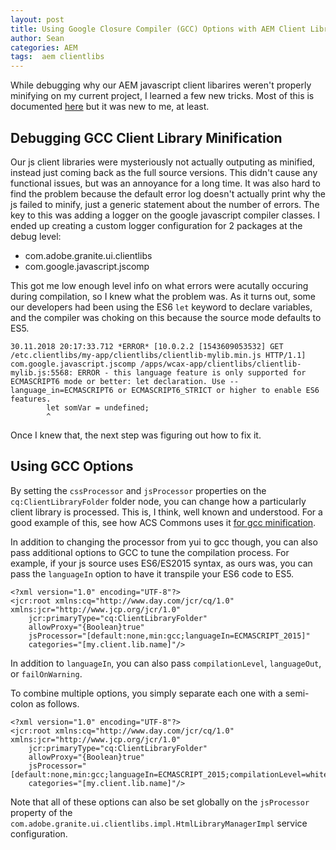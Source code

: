 ```yaml
---
layout: post
title: Using Google Closure Compiler (GCC) Options with AEM Client Librariries
author: Sean
categories: AEM
tags:  aem clientlibs
---
```

While debugging why our AEM javascript client libarires weren't properly minifying on my current project, I learned a few new tricks.  Most of this is documented [here][1] but it was new to me, at least.

## Debugging GCC Client Library Minification

Our js client libraries were mysteriously not actually outputing as minified, instead just coming back as the full source versions.  This didn't cause any functional issues, but was an annoyance for a long time.  It was also hard to find the problem because the default error log doesn't actually print why the js failed to minify, just a generic statement about the number of errors.  The key to this was adding a logger on the google javascript compiler classes.  I ended up creating a custom logger configuration for 2 packages at the debug level: 

- com.adobe.granite.ui.clientlibs
- com.google.javascript.jscomp

This got me low enough level info on what errors were acutally occuring during compilation, so I knew what the problem was.  As it turns out, some our developers had been using the ES6 `let` keyword to declare variables, and the compiler was choking on this because the source mode defaults to ES5.

<!--more-->

```
30.11.2018 20:17:33.712 *ERROR* [10.0.2.2 [1543609053532] GET /etc.clientlibs/my-app/clientlibs/clientlib-mylib.min.js HTTP/1.1] com.google.javascript.jscomp /apps/wcax-app/clientlibs/clientlib-mylib.js:5568: ERROR - this language feature is only supported for ECMASCRIPT6 mode or better: let declaration. Use --language_in=ECMASCRIPT6 or ECMASCRIPT6_STRICT or higher to enable ES6 features.
        let somVar = undefined;
        ^
```

Once I knew that, the next step was figuring out how to fix it.

## Using GCC Options

By setting the `cssProcessor` and `jsProcessor` properties on the `cq:ClientLibraryFolder` folder node, you can change how a particularly client library is processed.  This is, I think, well known and understood.  For a good example of this, see how ACS Commons uses it [for gcc minification][2].

In addition to changing the processor from yui to gcc though, you can also pass additional options to GCC to tune the compilation process.  For example, if your js source uses ES6/ES2015 syntax, as ours was, you can pass the `languageIn` option to have it transpile your ES6 code to ES5.

```
<?xml version="1.0" encoding="UTF-8"?>
<jcr:root xmlns:cq="http://www.day.com/jcr/cq/1.0" xmlns:jcr="http://www.jcp.org/jcr/1.0"
    jcr:primaryType="cq:ClientLibraryFolder"
    allowProxy="{Boolean}true"
    jsProcessor="[default:none,min:gcc;languageIn=ECMASCRIPT_2015]"
    categories="[my.client.lib.name]"/>
```

In addition to `languageIn`, you can also pass `compilationLevel`, `languageOut`, or `failOnWarning`.

To combine multiple options, you simply separate each one with a semi-colon as follows.

```
<?xml version="1.0" encoding="UTF-8"?>
<jcr:root xmlns:cq="http://www.day.com/jcr/cq/1.0" xmlns:jcr="http://www.jcp.org/jcr/1.0"
    jcr:primaryType="cq:ClientLibraryFolder"
    allowProxy="{Boolean}true"
    jsProcessor="[default:none,min:gcc;languageIn=ECMASCRIPT_2015;compilationLevel=whitespace]"
    categories="[my.client.lib.name]"/>
```


Note that all of these options can also be set globally on the `jsProcessor` property of the `com.adobe.granite.ui.clientlibs.impl.HtmlLibraryManagerImpl` service configuration.


[1]: https://helpx.adobe.com/experience-manager/kb/how-to-change-the-minification-engine-for-client-libraries-in-AEM.html
[2]: https://github.com/Adobe-Consulting-Services/acs-aem-commons/blob/a4f1569c5e9aabc427b3993a1fa33b358157fa7a/content/src/main/content/jcr_root/apps/acs-commons/authoring/vendor/leaflet/.content.xml